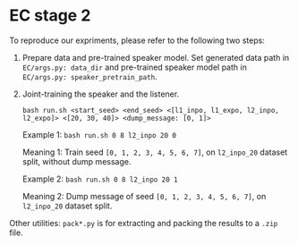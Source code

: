 # EC stage 2

To reproduce our expriments, please refer to the following two steps:

1. Prepare data and pre-trained speaker model. Set generated data path in `EC/args.py: data_dir` and pre-trained speaker model path in `EC/args.py: speaker_pretrain_path`.

2. Joint-training the speaker and the listener. 

	`bash run.sh <start_seed> <end_seed> <[l1_inpo, l1_expo, l2_inpo, l2_expo]> <[20, 30, 40]> <dump_message: [0, 1]>`

	Example 1: `bash run.sh 0 8 l2_inpo 20 0`

	Meaning 1: Train seed `[0, 1, 2, 3, 4, 5, 6, 7]`, on `l2_inpo_20` dataset split, without dump message.

	Example 2: `bash run.sh 0 8 l2_inpo 20 1`

	Meaning 2: Dump message of seed `[0, 1, 2, 3, 4, 5, 6, 7]`, on `l2_inpo_20` dataset split.

Other utilities: `pack*.py` is for extracting and packing the results to a `.zip` file.

